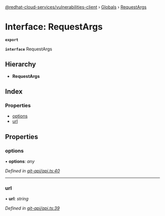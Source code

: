 [@redhat-cloud-services/vulnerabilities-client](../README.md) › [Globals](../globals.md) › [RequestArgs](requestargs.md)

# Interface: RequestArgs

**`export`** 

**`interface`** RequestArgs

## Hierarchy

* **RequestArgs**

## Index

### Properties

* [options](requestargs.md#options)
* [url](requestargs.md#url)

## Properties

###  options

• **options**: *any*

*Defined in [git-api/api.ts:40](https://github.com/RedHatInsights/javascript-clients/blob/master/packages/vulnerabilities/git-api/api.ts#L40)*

___

###  url

• **url**: *string*

*Defined in [git-api/api.ts:39](https://github.com/RedHatInsights/javascript-clients/blob/master/packages/vulnerabilities/git-api/api.ts#L39)*
